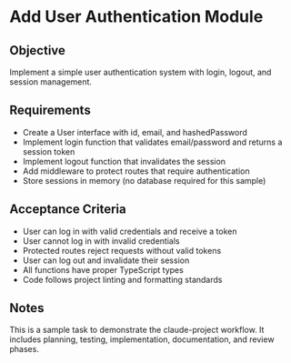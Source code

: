 # Add User Authentication Module

## Objective
Implement a simple user authentication system with login, logout, and session management.

## Requirements
- Create a User interface with id, email, and hashedPassword
- Implement login function that validates email/password and returns a session token
- Implement logout function that invalidates the session
- Add middleware to protect routes that require authentication
- Store sessions in memory (no database required for this sample)

## Acceptance Criteria
- User can log in with valid credentials and receive a token
- User cannot log in with invalid credentials
- Protected routes reject requests without valid tokens
- User can log out and invalidate their session
- All functions have proper TypeScript types
- Code follows project linting and formatting standards

## Notes
This is a sample task to demonstrate the claude-project workflow. It includes planning, testing, implementation, documentation, and review phases.